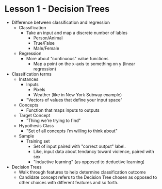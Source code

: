 # Lesson 1 - Decision Trees

* Difference between classification and regression
  * Classification
    * Take an input and map a discrete number of lables
      * Person/Animal
      * True/False
      * Male/Female
  * Regression
    * More about "continuous" value functions
      * Map a point on the x-axis to something on y (linear regression)
* Classification terms
  * Instances
    * Inputs
      * Pixels
      * Weather (like in New York Subway example)
    * "Vectors of values that define your input space"
  * Concepts
    * Function that maps inputs to outputs
  * Target Concept
    * "Thing we're trying to find"
  * Hypothesis Class
    * "Set of all concepts I'm willing to think about"
  * Sample
    * Training set
      * Set of input paired with "correct output" label.
      * Like, input data about tendancy toward violence, paired with sex
      * "Inductive learning" (as opposed to deductive learning)
* Decision Trees
  * Walk through features to help determine classification outcome
  * Candidate concept refers to the Decision Tree chosen as opposed to other choices with different features and so forth.
